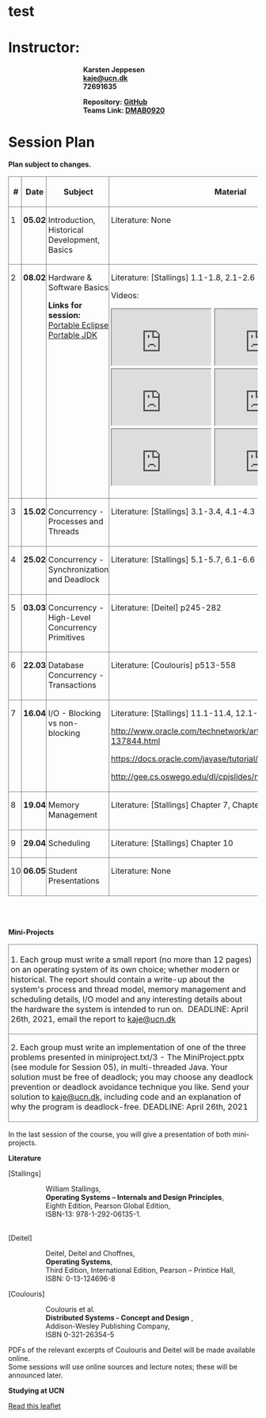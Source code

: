 # test

<h1><strong>Instructor:</strong></h1>
<p style="margin-left: 4cm;"><strong>Karsten Jeppesen
        <br />
        <a href="mailto:kaje@ucn.dk">kaje@ucn.dk</a>
        <br />72691635
    </strong></p>
<p style="margin-left: 4cm;"><strong>Repository: <a href="https://github.com/goldfingyr/Teknologi-2-DMAB0920.git" target="_blank" rel="noopener">GitHub</a>
        <br />Teams Link: <a class="instructure_file_link inline_disabled" href="https://teams.microsoft.com/l/channel/19%3a1541dcb10a0946b8a2020c3558f72fd2%40thread.tacv2/Generel?groupId=49404d81-3fb6-4287-81a6-0d1077ba6a2a&amp;tenantId=d6338997-214a-4f92-ba75-0397f10a84cc" target="_blank" rel="noopener">DMAB0920</a>
        <br />
    </strong><strong></strong></p>
<h1><strong>Session Plan</strong></h1>
<p><strong>Plan subject to changes.</strong></p>
<table width="945" cellspacing="0" cellpadding="5">
    <tbody>
        <tr valign="top">
            <th style="border-top: 1px double #808080; border-bottom: 1px double #808080; border-left: 1px double #808080; border-right: none; padding: 0.1cm 0cm 0.1cm 0.1cm;" width="36">
                <p>#</p>
            </th>
            <th style="border-top: 1px double #808080; border-bottom: 1px double #808080; border-left: 1px double #808080; border-right: none; padding: 0.1cm 0cm 0.1cm 0.1cm;" width="85">
                <p>Date</p>
            </th>
            <th style="border-top: 1px double #808080; border-bottom: 1px double #808080; border-left: 1px double #808080; border-right: none; padding: 0.1cm 0cm 0.1cm 0.1cm;" width="392">
                <p>Subject</p>
            </th>
            <th style="border: 1px double #808080; padding: 0.1cm;" width="391">
                <p>Material</p>
            </th>
        </tr>
        <tr valign="top">
            <td style="border-top: none; border-bottom: 1px double #808080; border-left: 1px double #808080; border-right: none; padding: 0cm 0cm 0.1cm 0.1cm;" width="36">
                <p>1</p>
            </td>
            <td style="border-top: none; border-bottom: 1px double #808080; border-left: 1px double #808080; border-right: none; padding: 0cm 0cm 0.1cm 0.1cm;" width="85">
                <p style="text-align: center;"><strong>05.02</strong></p>
            </td>
            <td style="border-top: none; border-bottom: 1px double #808080; border-left: 1px double #808080; border-right: none; padding: 0cm 0cm 0.1cm 0.1cm;" width="392">
                <p>Introduction, Historical Development, Basics</p>
            </td>
            <td style="border-top: none; border-bottom: 1px double #808080; border-left: 1px double #808080; border-right: 1px double #808080; padding: 0cm 0.1cm 0.1cm 0.1cm;" width="391">
                <p>Literature: None</p>
            </td>
        </tr>
        <tr valign="top">
            <td style="border-top: none; border-bottom: 1px double #808080; border-left: 1px double #808080; border-right: none; padding: 0cm 0cm 0.1cm 0.1cm;" width="36">
                <p>2</p>
            </td>
            <td style="border-top: none; border-bottom: 1px double #808080; border-left: 1px double #808080; border-right: none; padding: 0cm 0cm 0.1cm 0.1cm;" width="85">
                <p style="text-align: center;"><strong>08.02</strong></p>
            </td>
            <td style="border-top: none; border-bottom: 1px double #808080; border-left: 1px double #808080; border-right: none; padding: 0cm 0cm 0.1cm 0.1cm;" width="392">
                <p>Hardware &amp; Software Basics</p>
                <p><strong>Links for session:</strong>
                    <br />
                    <a class="instructure_file_link inline_disabled" href="https://sourceforge.net/p/eclipse-neon-portable/wiki/Home/" target="_blank" rel="noopener">Portable Eclipse</a>
                    <br />
                    <a class="instructure_file_link inline_disabled" href="https://portableapps.com/apps/utilities/OpenJDK64" target="_blank" rel="noopener">Portable JDK</a>
                </p>
            </td>
            <td style="border-top: none; border-bottom: 1px double #808080; border-left: 1px double #808080; border-right: 1px double #808080; padding: 0cm 0.1cm 0.1cm 0.1cm;" width="391">
                <p>Literature: [Stallings] 1.1-1.8, 2.1-2.6</p>
                <p>Videos:</p>
                <p>
                    <iframe src="https://www.youtube.com/embed/BCQHnlnPusY" width="200" height="113" allowfullscreen="allowfullscreen" allow="accelerometer; autoplay; encrypted-media; gyroscope; picture-in-picture" data-mce-fragment="1"></iframe>
                    <iframe src="https://www.youtube.com/embed/oPpnCh7InLY" width="200" height="113" allowfullscreen="allowfullscreen" allow="accelerometer; autoplay; encrypted-media; gyroscope; picture-in-picture" data-mce-fragment="1"></iframe>
                    <iframe src="https://www.youtube.com/embed/_NrSWLQsDL4" width="200" height="113" allowfullscreen="allowfullscreen" allow="accelerometer; autoplay; encrypted-media; gyroscope; picture-in-picture" data-mce-fragment="1"></iframe>
                    <iframe src="https://www.youtube.com/embed/WMykv2ZMyEQ" width="200" height="113" allowfullscreen="allowfullscreen" allow="accelerometer; autoplay; encrypted-media; gyroscope; picture-in-picture" data-mce-fragment="1"></iframe>
                    <iframe src="https://www.youtube.com/embed/oK8EvVeVltE" width="200" height="113" allowfullscreen="allowfullscreen" allow="accelerometer; autoplay; encrypted-media; gyroscope; picture-in-picture" data-mce-fragment="1"></iframe>
                    <iframe src="https://www.youtube.com/embed/yXT1ElMEkW8" width="200" height="113" allowfullscreen="allowfullscreen" allow="accelerometer; autoplay; encrypted-media; gyroscope; picture-in-picture" data-mce-fragment="1"></iframe>&nbsp;
                </p>
            </td>
        </tr>
        <tr valign="top">
            <td style="border-top: none; border-bottom: 1px double #808080; border-left: 1px double #808080; border-right: none; padding: 0cm 0cm 0.1cm 0.1cm;" width="36">
                <p>3</p>
            </td>
            <td style="border-top: none; border-bottom: 1px double #808080; border-left: 1px double #808080; border-right: none; padding: 0cm 0cm 0.1cm 0.1cm;" width="85">
                <p style="text-align: center;"><strong>15.02</strong></p>
            </td>
            <td style="border-top: none; border-bottom: 1px double #808080; border-left: 1px double #808080; border-right: none; padding: 0cm 0cm 0.1cm 0.1cm;" width="392">
                <p>Concurrency - Processes and Threads</p>
            </td>
            <td style="border-top: none; border-bottom: 1px double #808080; border-left: 1px double #808080; border-right: 1px double #808080; padding: 0cm 0.1cm 0.1cm 0.1cm;" width="391">
                <p>Literature: [Stallings] 3.1-3.4, 4.1-4.3</p>
            </td>
        </tr>
        <tr valign="top">
            <td style="border-top: none; border-bottom: 1px double #808080; border-left: 1px double #808080; border-right: none; padding: 0cm 0cm 0.1cm 0.1cm;" width="36">
                <p>4</p>
            </td>
            <td style="border-top: none; border-bottom: 1px double #808080; border-left: 1px double #808080; border-right: none; padding: 0cm 0cm 0.1cm 0.1cm;" width="85">
                <p style="text-align: center;"><strong>25.02</strong></p>
            </td>
            <td style="border-top: none; border-bottom: 1px double #808080; border-left: 1px double #808080; border-right: none; padding: 0cm 0cm 0.1cm 0.1cm;" width="392">
                <p>Concurrency - Synchronization and Deadlock</p>
            </td>
            <td style="border-top: none; border-bottom: 1px double #808080; border-left: 1px double #808080; border-right: 1px double #808080; padding: 0cm 0.1cm 0.1cm 0.1cm;" width="391">
                <p>Literature: [Stallings] 5.1-5.7, 6.1-6.6</p>
            </td>
        </tr>
        <tr valign="top">
            <td style="border-top: none; border-bottom: 1px double #808080; border-left: 1px double #808080; border-right: none; padding: 0cm 0cm 0.1cm 0.1cm;" width="36">
                <p>5</p>
            </td>
            <td style="border-top: none; border-bottom: 1px double #808080; border-left: 1px double #808080; border-right: none; padding: 0cm 0cm 0.1cm 0.1cm;" width="85">
                <p style="text-align: center;"><strong>03.03</strong></p>
            </td>
            <td style="border-top: none; border-bottom: 1px double #808080; border-left: 1px double #808080; border-right: none; padding: 0cm 0cm 0.1cm 0.1cm;" width="392">
                <p>Concurrency - High-Level Concurrency Primitives</p>
            </td>
            <td style="border-top: none; border-bottom: 1px double #808080; border-left: 1px double #808080; border-right: 1px double #808080; padding: 0cm 0.1cm 0.1cm 0.1cm;" width="391">
                <p>Literature: [Deitel] p245-282</p>
            </td>
        </tr>
        <tr valign="top">
            <td style="border-top: none; border-bottom: 1px double #808080; border-left: 1px double #808080; border-right: none; padding: 0cm 0cm 0.1cm 0.1cm;" width="36">
                <p>6</p>
            </td>
            <td style="border-top: none; border-bottom: 1px double #808080; border-left: 1px double #808080; border-right: none; padding: 0cm 0cm 0.1cm 0.1cm;" width="85">
                <p style="text-align: center;"><strong>22.03</strong></p>
            </td>
            <td style="border-top: none; border-bottom: 1px double #808080; border-left: 1px double #808080; border-right: none; padding: 0cm 0cm 0.1cm 0.1cm;" width="392">
                <p>Database Concurrency - Transactions<strong></strong><strong></strong></p>
            </td>
            <td style="border-top: none; border-bottom: 1px double #808080; border-left: 1px double #808080; border-right: 1px double #808080; padding: 0cm 0.1cm 0.1cm 0.1cm;" width="391">
                <p>Literature: [Coulouris] p513-558</p>
            </td>
        </tr>
        <tr valign="top">
            <td style="border-top: none; border-bottom: 1px double #808080; border-left: 1px double #808080; border-right: none; padding: 0cm 0cm 0.1cm 0.1cm;" width="36">
                <p>7</p>
            </td>
            <td style="border-top: none; border-bottom: 1px double #808080; border-left: 1px double #808080; border-right: none; padding: 0cm 0cm 0.1cm 0.1cm;" width="85">
                <p style="text-align: center;"><strong>16.04</strong></p>
            </td>
            <td style="border-top: none; border-bottom: 1px double #808080; border-left: 1px double #808080; border-right: none; padding: 0cm 0cm 0.1cm 0.1cm;" width="392">
                <p>I/O - Blocking vs non-blocking<strong></strong><strong></strong></p>
            </td>
            <td style="border-top: none; border-bottom: 1px double #808080; border-left: 1px double #808080; border-right: 1px double #808080; padding: 0cm 0.1cm 0.1cm 0.1cm;" width="391">
                <p>Literature: [Stallings] 11.1-11.4, 12.1-12.4</p>
                <p>
                    <a href="http://www.oracle.com/technetwork/articles/javase/perftuning-137844.html">http://www.oracle.com/technetwork/articles/javase/perftuning-137844.html</a>
                </p>
                <p>
                    <a href="https://docs.oracle.com/javase/tutorial/essential/io/fileio.html">https://docs.oracle.com/javase/tutorial/essential/io/fileio.html</a>
                </p>
                <p>
                    <a href="http://gee.cs.oswego.edu/dl/cpjslides/nio.pdf">http://gee.cs.oswego.edu/dl/cpjslides/nio.pdf</a>
                </p>
            </td>
        </tr>
        <tr valign="top">
            <td style="border-top: none; border-bottom: 1px double #808080; border-left: 1px double #808080; border-right: none; padding: 0cm 0cm 0.1cm 0.1cm;" width="36">
                <p>8</p>
            </td>
            <td style="border-top: none; border-bottom: 1px double #808080; border-left: 1px double #808080; border-right: none; padding: 0cm 0cm 0.1cm 0.1cm;" width="85">
                <p style="text-align: center;"><strong>19.04</strong></p>
            </td>
            <td style="border-top: none; border-bottom: 1px double #808080; border-left: 1px double #808080; border-right: none; padding: 0cm 0cm 0.1cm 0.1cm;" width="392">
                <p>Memory Management</p>
            </td>
            <td style="border-top: none; border-bottom: 1px double #808080; border-left: 1px double #808080; border-right: 1px double #808080; padding: 0cm 0.1cm 0.1cm 0.1cm;" width="391">
                <p>Literature: [Stallings] Chapter 7, Chapter 8</p>
            </td>
        </tr>
        <tr valign="top">
            <td style="border-top: none; border-bottom: 1px double #808080; border-left: 1px double #808080; border-right: none; padding: 0cm 0cm 0.1cm 0.1cm;" width="36">
                <p>9</p>
            </td>
            <td style="border-top: none; border-bottom: 1px double #808080; border-left: 1px double #808080; border-right: none; padding: 0cm 0cm 0.1cm 0.1cm;" width="85">
                <p style="text-align: center;"><strong>29.04</strong></p>
            </td>
            <td style="border-top: none; border-bottom: 1px double #808080; border-left: 1px double #808080; border-right: none; padding: 0cm 0cm 0.1cm 0.1cm;" width="392">
                <p>Scheduling<strong></strong><strong></strong></p>
            </td>
            <td style="border-top: none; border-bottom: 1px double #808080; border-left: 1px double #808080; border-right: 1px double #808080; padding: 0cm 0.1cm 0.1cm 0.1cm;" width="391">
                <p>Literature: [Stallings] Chapter 10</p>
            </td>
        </tr>
        <tr valign="top">
            <td style="border-top: none; border-bottom: 1px double #808080; border-left: 1px double #808080; border-right: none; padding: 0cm 0cm 0.1cm 0.1cm;" width="36">
                <p>10</p>
            </td>
            <td style="border-top: none; border-bottom: 1px double #808080; border-left: 1px double #808080; border-right: none; padding: 0cm 0cm 0.1cm 0.1cm;" width="85">
                <p style="text-align: center;"><strong>06.05</strong></p>
            </td>
            <td style="border-top: none; border-bottom: 1px double #808080; border-left: 1px double #808080; border-right: none; padding: 0cm 0cm 0.1cm 0.1cm;" width="392">
                <p>Student Presentations</p>
            </td>
            <td style="border-top: none; border-bottom: 1px double #808080; border-left: 1px double #808080; border-right: 1px double #808080; padding: 0cm 0.1cm 0.1cm 0.1cm;" width="391">
                <p>Literature: None</p>
            </td>
        </tr>
    </tbody>
</table>
<p>
    <br />
    <br />
</p>
<p><strong>Mini-Projects</strong></p>
<table width="945" cellspacing="0" cellpadding="5">
    <tbody>
        <tr>
            <td style="border: 1px double #808080; padding: 0.1cm;" valign="top" width="933">
                <p>1. Each group must write a small report (no more than 12 pages) on an operating system of its own choice; whether modern or historical. The report should contain a write-up about the system's process and thread model, memory management and scheduling details, I/O model and any interesting details about the hardware the system is intended to run on. &nbsp;DEADLINE: April 26th, 2021, email the report to <a href="mailto:kaje@ucn.dk">kaje@ucn.dk</a>
                </p>
            </td>
        </tr>
        <tr>
            <td style="border-top: none; border-bottom: 1px double #808080; border-left: 1px double #808080; border-right: 1px double #808080; padding: 0cm 0.1cm 0.1cm 0.1cm;" valign="top" width="933">
                <p>2. Each group must write an implementation of one of the three problems presented in miniproject.txt/3 - The MiniProject.pptx (see module for Session 05), in multi-threaded Java. Your solution must be free of deadlock; you may choose any deadlock prevention or deadlock avoidance technique you like. Send your solution to <a href="mailto:kaje@ucn.dk,">kaje@ucn.dk,</a> including code and an explanation of why the program is deadlock-free. DEADLINE: April 26th, 2021</p>
            </td>
        </tr>
    </tbody>
</table>
<p>In the last session of the course, you will give a presentation of both mini-projects.</p>
<p><strong>Literature</strong></p>
<p>[Stallings]</p>
<p style="margin-left: 2cm;">William Stallings,
    <br /><strong>Operating Systems &ndash; Internals and Design Principles</strong>,
    <br />Eighth Edition, Pearson Global Edition,
    <br />ISBN-13: 978-1-292-06135-1.
</p>
<p>
    <br />[Deitel]
</p>
<p style="margin-left: 2cm;">Deitel, Deitel and Choffnes,
    <br /><strong>Operating Systems</strong>,
    <br />Third Edition, International Edition, Pearson &ndash; Printice Hall,
    <br />ISBN: 0-13-124696-8
</p>
<p>[Coulouris]</p>
<p style="margin-left: 2cm;">
    <span lang="en-GB">Coulouris</span>
    <span lang="en-GB">et al.
        <br />
    </span>
    <span lang="en-GB"><strong>Distributed Systems - Concept and Design</strong></span>
    <span lang="en-GB">,
        <br />Addison-Wesley Publishing Company,
        <br />ISBN 0-321-26354-5
    </span>
</p>
<p>PDFs of the relevant excerpts of Coulouris and Deitel will be made available online.
    <br />Some sessions will use online sources and lecture notes; these will be announced later.
</p>
<p><strong>Studying at UCN</strong></p>
<p>
    <a href="http://blad.ucn.dk/ReflectivePracticeBasedLearning/">Read this leaflet </a>
</p>
